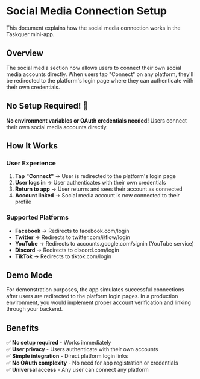 # Social Media Connection Setup

This document explains how the social media connection works in the Taskquer mini-app.

## Overview

The social media section now allows users to connect their own social media accounts directly. When users tap "Connect" on any platform, they'll be redirected to the platform's login page where they can authenticate with their own credentials.

## No Setup Required! 🎉

**No environment variables or OAuth credentials needed!** Users connect their own social media accounts directly.

## How It Works

### User Experience
1. **Tap "Connect"** → User is redirected to the platform's login page
2. **User logs in** → User authenticates with their own credentials
3. **Return to app** → User returns and sees their account as connected
4. **Account linked** → Social media account is now connected to their profile

### Supported Platforms
- **Facebook** → Redirects to facebook.com/login
- **Twitter** → Redirects to twitter.com/i/flow/login  
- **YouTube** → Redirects to accounts.google.com/signin (YouTube service)
- **Discord** → Redirects to discord.com/login
- **TikTok** → Redirects to tiktok.com/login

## Demo Mode

For demonstration purposes, the app simulates successful connections after users are redirected to the platform login pages. In a production environment, you would implement proper account verification and linking through your backend.

## Benefits

✅ **No setup required** - Works immediately  
✅ **User privacy** - Users authenticate with their own accounts  
✅ **Simple integration** - Direct platform login links  
✅ **No OAuth complexity** - No need for app registration or credentials  
✅ **Universal access** - Any user can connect any platform
